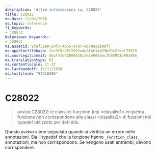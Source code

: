 ```yaml
---
description: 'Altre informazioni su: C28022'
title: C28022
ms.date: 11/04/2016
ms.topic: reference
f1_keywords:
- C28022
helpviewer_keywords:
- C28022
ms.assetid: 9cef31e0-54f3-4b56-8c97-abb0ea1b98f7
ms.openlocfilehash: 2ec9f9c95f2099e4c8f4e14d29b39e2fee173916
ms.sourcegitcommit: d6af41e42699628c3e2e6063ec7b03931a49a098
ms.translationtype: MT
ms.contentlocale: it-IT
ms.lasthandoff: 12/11/2020
ms.locfileid: "97318286"
---
```

# <a name="c28022"></a>C28022

> avviso C28022: le classi di funzione (es) \<classlist1> in questa funzione non corrispondono alle classi \<classlist2> di funzioni nel typedef utilizzato per definirlo.

Questo avviso viene segnalato quando si verifica un errore nelle annotazioni. Sia il typedef che la funzione hanno `_Function_class_` annotazioni, ma non corrispondono. Se vengono usati entrambi, devono corrispondere.
